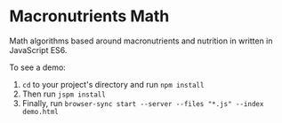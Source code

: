 # Macronutrients Math

Math algorithms based around macronutrients and nutrition in written in JavaScript ES6.

To see a demo:

1. `cd` to your project's directory and run `npm install`
1. Then run `jspm install`
2. Finally, run `browser-sync start --server --files "*.js" --index demo.html`
